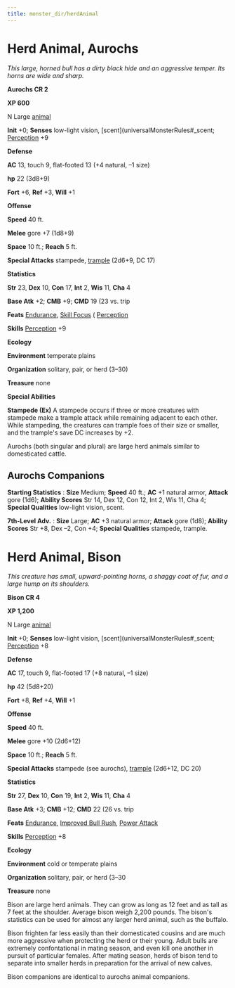 ```yaml
---
title: monster_dir/herdAnimal
---
```

# Herd Animal, Aurochs

_This large, horned bull has a dirty black hide and an aggressive temper. Its horns are wide and sharp._

**Aurochs CR 2**

**XP 600**

N Large [animal](creatureTypes#_animal)

**Init** +0; **Senses** low-light vision, [scent](universalMonsterRules#_scent; [Perception](../skill_dir/perception#_perception) +9

**Defense**

**AC** 13, touch 9, flat-footed 13 (+4 natural, –1 size)

**hp** 22 (3d8+9)

**Fort** +6, **Ref** +3, **Will** +1

**Offense**

**Speed** 40 ft.

**Melee** gore +7 (1d8+9)

**Space** 10 ft.; **Reach** 5 ft.

**Special Attacks** stampede, [trample](universalMonsterRules#_trample) (2d6+9, DC 17)

**Statistics**

**Str** 23, **Dex** 10, **Con** 17, **Int** 2, **Wis** 11, **Cha** 4

**Base Atk** +2; **CMB** +9; **CMD** 19 (23 vs. trip

**Feats** [Endurance](../feats#_endurance), [Skill Focus](../feats#_skill-focus) ( [Perception](../skill_dir/perception#_perception)

**Skills** [Perception](../skill_dir/perception#_perception) +9

**Ecology**

**Environment** temperate plains

**Organization** solitary, pair, or herd (3–30)

**Treasure** none

**Special Abilities**

**Stampede (Ex)** A stampede occurs if three or more creatures with stampede make a trample attack while remaining adjacent to each other. While stampeding, the creatures can trample foes of their size or smaller, and the trample's save DC increases by +2.

Aurochs (both singular and plural) are large herd animals similar to domesticated cattle.

## Aurochs Companions

**Starting Statistics** : **Size** Medium; **Speed** 40 ft.; **AC** +1 natural armor, **Attack** gore (1d6); **Ability Scores** Str 14, Dex 12, Con 12, Int 2, Wis 11, Cha 4; **Special Qualities** low-light vision, scent.

**7th-Level Adv.** : **Size** Large; **AC** +3 natural armor; **Attack** gore (1d8); **Ability Scores** Str +8, Dex –2, Con +4; **Special Qualities** stampede, trample.

# Herd Animal, Bison

_This creature has small, upward-pointing horns, a shaggy coat of fur, and a large hump on its shoulders._

**Bison CR 4**

**XP 1,200**

N Large [animal](creatureTypes#_animal)

**Init** +0; **Senses** low-light vision, [scent](universalMonsterRules#_scent; [Perception](../skill_dir/perception#_perception) +8

**Defense**

**AC** 17, touch 9, flat-footed 17 (+8 natural, –1 size)

**hp** 42 (5d8+20)

**Fort** +8, **Ref** +4, **Will** +1

**Offense**

**Speed** 40 ft.

**Melee** gore +10 (2d6+12)

**Space** 10 ft.; **Reach** 5 ft.

**Special Attacks** stampede (see aurochs), [trample](universalMonsterRules#_trample) (2d6+12, DC 20)

**Statistics**

**Str** 27, **Dex** 10, **Con** 19, **Int** 2, **Wis** 11, **Cha** 4

**Base Atk** +3; **CMB** +12; **CMD** 22 (26 vs. trip

**Feats** [Endurance](../feats#_endurance), [Improved Bull Rush](../feats#_improved-bull-rush), [Power Attack](../feats#_power-attack)

**Skills** [Perception](../skill_dir/perception#_perception) +8

**Ecology**

**Environment** cold or temperate plains

**Organization** solitary, pair, or herd (3–30

**Treasure** none

Bison are large herd animals. They can grow as long as 12 feet and as tall as 7 feet at the shoulder. Average bison weigh 2,200 pounds. The bison's statistics can be used for almost any larger herd animal, such as the buffalo.

Bison frighten far less easily than their domesticated cousins and are much more aggressive when protecting the herd or their young. Adult bulls are extremely confontational in mating season, and even kill one another in pursuit of particular females. After mating season, herds of bison tend to separate into smaller herds in preparation for the arrival of new calves.

Bison companions are identical to aurochs animal companions.

